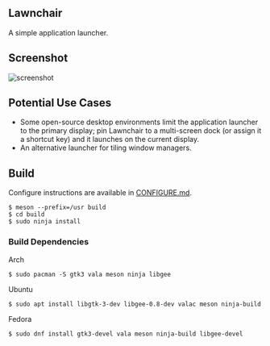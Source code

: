 Lawnchair
--------

A simple application launcher.

## Screenshot

![screenshot](screenshot.png)

## Potential Use Cases

* Some open-source desktop environments limit the application launcher to the primary display; pin Lawnchair to a multi-screen dock (or assign it a shortcut key) and it launches on the current display.
* An alternative launcher for tiling window managers.

## Build
Configure instructions are available in [CONFIGURE.md](CONFIGURE.md).

```
$ meson --prefix=/usr build
$ cd build
$ sudo ninja install
```

### Build Dependencies

Arch

```
$ sudo pacman -S gtk3 vala meson ninja libgee
```

Ubuntu

```
$ sudo apt install libgtk-3-dev libgee-0.8-dev valac meson ninja-build
```

Fedora

```
$ sudo dnf install gtk3-devel vala meson ninja-build libgee-devel
```

